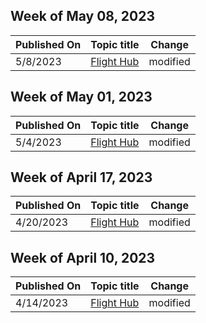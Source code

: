 <!-- This file is generated automatically each week. Changes made to this file will be overwritten.-->



## Week of May 08, 2023


| Published On |Topic title | Change |
|------|------------|--------|
| 5/8/2023 | [Flight Hub](/windows-insider/flight-hub/index) | modified |


## Week of May 01, 2023


| Published On |Topic title | Change |
|------|------------|--------|
| 5/4/2023 | [Flight Hub](/windows-insider/flight-hub/index) | modified |


## Week of April 17, 2023


| Published On |Topic title | Change |
|------|------------|--------|
| 4/20/2023 | [Flight Hub](/windows-insider/flight-hub/index) | modified |


## Week of April 10, 2023


| Published On |Topic title | Change |
|------|------------|--------|
| 4/14/2023 | [Flight Hub](/windows-insider/flight-hub/index) | modified |
